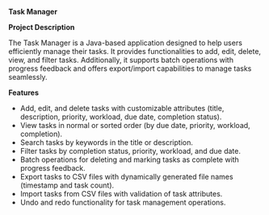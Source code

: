 **Task Manager**

**Project Description**

The Task Manager is a Java-based application designed to help users efficiently manage their tasks. It provides functionalities to add, edit, delete, view, and filter tasks. Additionally, it supports batch operations with progress feedback and offers export/import capabilities to manage tasks seamlessly.

**Features**
- Add, edit, and delete tasks with customizable attributes (title, description, priority, workload, due date, completion status).
- View tasks in normal or sorted order (by due date, priority, workload, completion).
- Search tasks by keywords in the title or description.
- Filter tasks by completion status, priority, workload, and due date.
- Batch operations for deleting and marking tasks as complete with progress feedback.
- Export tasks to CSV files with dynamically generated file names (timestamp and task count).
- Import tasks from CSV files with validation of task attributes.
- Undo and redo functionality for task management operations.
